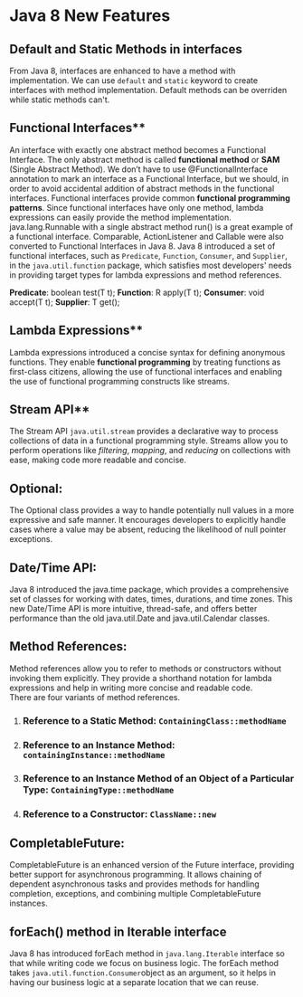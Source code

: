 # Java 8 New Features

## Default and Static Methods in interfaces
From Java 8, interfaces are enhanced to have a method with implementation. We can use `default` and `static` keyword to create interfaces with method implementation. Default methods can be overriden while static methods can't.

## Functional Interfaces**
An interface with exactly one abstract method becomes a Functional Interface. The only abstract method is called **functional method** or  **SAM** (Single Abstract Method). We don’t have to use @FunctionalInterface annotation to mark an interface as a Functional Interface, but we should, in order to avoid accidental addition of abstract methods in the functional interfaces. Functional interfaces provide common **functional programming patterns**. Since functional interfaces have only one method, lambda expressions can easily provide the method implementation.
java.lang.Runnable with a single abstract method run() is a great example of a functional interface. Comparable, ActionListener and Callable were also converted to Functional Interfaces in Java 8.
Java 8 introduced a set of functional interfaces, such as `Predicate`, `Function`, `Consumer`, and `Supplier`, in the `java.util.function` package, which satisfies most developers' needs in providing target types for lambda expressions and method references.

**Predicate**: boolean test(T t);
**Function**: R apply(T t);
**Consumer**: void accept(T t);
**Supplier**: T get();

## Lambda Expressions**
Lambda expressions introduced a concise syntax for defining anonymous functions. They enable **functional programming** by treating functions as first-class citizens, allowing the use of functional interfaces and enabling the use of functional programming constructs like streams.
    
## Stream API**
The Stream API `java.util.stream` provides a declarative way to process collections of data in a functional programming style. Streams allow you to perform operations like *filtering*, *mapping*, and *reducing* on collections with ease, making code more readable and concise.
    
## Optional:
The Optional class provides a way to handle potentially null values in a more expressive and safe manner. It encourages developers to explicitly handle cases where a value may be absent, reducing the likelihood of null pointer exceptions.
    
## Date/Time API:
Java 8 introduced the java.time package, which provides a comprehensive set of classes for working with dates, times, durations, and time zones. This new Date/Time API is more intuitive, thread-safe, and offers better performance than the old java.util.Date and java.util.Calendar classes.
    
## Method References: 
Method references allow you to refer to methods or constructors without invoking them explicitly. They provide a shorthand notation for lambda expressions and help in writing more concise and readable code.   
There are four variants of method references.

 1. ### Reference to a Static Method: `ContainingClass::methodName`
 2. ### Reference to an Instance Method: `containingInstance::methodName`
 3. ### Reference to an Instance Method of an Object of a Particular Type: `ContainingType::methodName`
 4. ### Reference to a Constructor: `ClassName::new`

    
## CompletableFuture: 
CompletableFuture is an enhanced version of the Future interface, providing better support for asynchronous programming. It allows chaining of dependent asynchronous tasks and provides methods for handling completion, exceptions, and combining multiple CompletableFuture instances.

## forEach() method in Iterable interface
Java 8 has introduced forEach method in `java.lang.Iterable` interface so that while writing code we focus on business logic. The forEach method takes `java.util.function.Consumer`object as an argument, so it helps in having our business logic at a separate location that we can reuse.
<!--stackedit_data:
eyJoaXN0b3J5IjpbNzI3MDQ4NDQ0LDEzMDQ1MzA2NjAsLTE1OT
AyODMyODksLTI5NDA4NTIwLC0xMDU2Njk0NjE4LC03NDY4Mjk1
MTgsLTY5NzEzMzM0NSwtMTc0ODMwODg0LC0xNTUzNjQzNDkwLD
Q1MTkxODQ4MCwtMTIzMzI4OTY1LC0yMzkwMjAyMjksMTA1ODcx
NTU5NSwzMjQzNDIxNDEsNzg1NzY0OTMsLTE3MDM2MjUwNTEsMz
M1Nzg5MywtMTE2Mzc2NTcxNywtMTM4OTA3MzE5NSw4NTE3NDc0
MDBdfQ==
-->